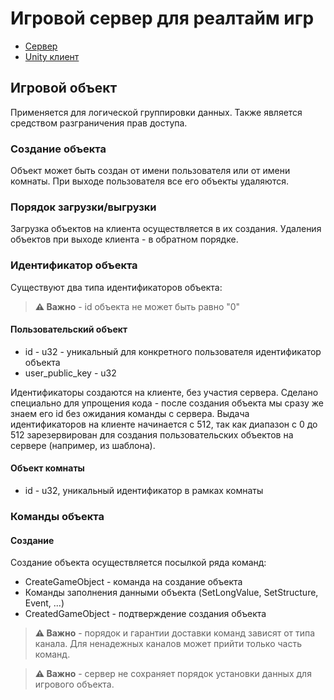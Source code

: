 # Игровой сервер для реалтайм игр


- [Сервер](Server/README.md)
- [Unity клиент](clients/Unity/Packages/CheetahRelay/Readme.md)



## Игровой объект

Применяется для логической группировки данных. Также является средством разграничения прав доступа.

### Создание объекта
Объект может быть создан от имени пользователя или от имени комнаты. 
При выходе пользователя все его объекты удаляются.

### Порядок загрузки/выгрузки
Загрузка объектов на клиента осуществляется в их создания.
Удаления объектов при выходе  клиента - в обратном порядке.

### Идентификатор объекта
Существуют два типа идентификаторов объекта:
> **⚠ Важно** - id объекта не может быть равно "0"

#### Пользовательский объект
- id - u32 - уникальный для конкретного пользователя идентификатор объекта
- user_public_key - u32

Идентификаторы создаются на клиенте, без участия сервера. 
Сделано специально для упрощения кода - после создания объекта мы сразу же знаем его id без ожидания команды с сервера.
Выдача идентификаторов на клиенте начинается с 512, так как диапазон с 0 до 512 зарезервирован 
для создания пользовательских объектов на сервере (например, из шаблона).

#### Объект комнаты
- id - u32, уникальный идентификатор в рамках комнаты

### Команды объекта

#### Создание
Создание объекта осуществляется посылкой ряда команд:

- CreateGameObject - команда на создание объекта
- Команды заполнения данными объекта (SetLongValue, SetStructure, Event, ...)
- CreatedGameObject - подтверждение создания объекта

> **⚠ Важно** - порядок и гарантии доставки команд зависят от типа канала.
> Для ненадежных каналов может прийти только часть команд.

> **⚠ Важно** - сервер не сохраняет порядок установки данных для игрового объекта.
